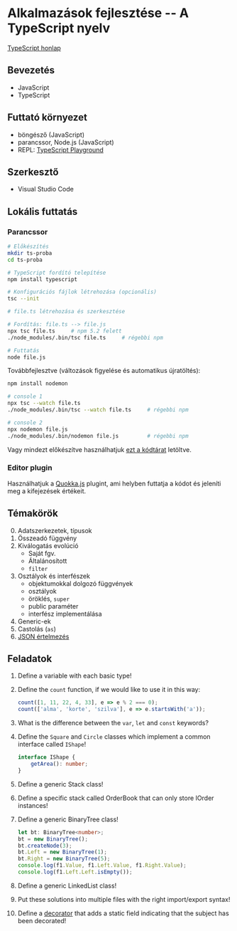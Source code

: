 # Alkalmazások fejlesztése -- A TypeScript nyelv

[TypeScript honlap][ts honlap]

## Bevezetés

- JavaScript
- TypeScript

## Futtató környezet

- böngésző (JavaScript)
- parancssor, Node.js (JavaScript)
- REPL: [TypeScript Playground]

## Szerkesztő

- Visual Studio Code

## Lokális futtatás

### Parancssor

```sh
# Előkészítés
mkdir ts-proba
cd ts-proba

# TypeScript fordító telepítése
npm install typescript

# Konfigurációs fájlok létrehozása (opcionális)
tsc --init

# file.ts létrehozása és szerkesztése

# Fordítás: file.ts --> file.js
npx tsc file.ts     # npm 5.2 felett
./node_modules/.bin/tsc file.ts     # régebbi npm 

# Futtatás
node file.js
```

Továbbfejlesztve (változások figyelése és automatikus újratöltés):

```sh
npm install nodemon

# console 1
npx tsc --watch file.ts
./node_modules/.bin/tsc --watch file.ts     # régebbi npm

# console 2
npx nodemon file.js
./node_modules/.bin/nodemon file.js         # régebbi npm
```

Vagy mindezt előkészítve használhatjuk [ezt a kódtárat](https://github.com/vimtaai/typescript-repl) letöltve.

### Editor plugin

Használhatjuk a [Quokka.js](https://quokkajs.com/docs/) plugint, ami helyben futtatja a kódot és jeleníti meg a kifejezések értékeit.

## Témakörök

0. Adatszerkezetek, típusok
1. Összeadó függvény
2. Kiválogatás evolúció
    + Saját fgv.
    + Általánosított
    + `filter`
3. Osztályok és interfészek
    + objektumokkal dolgozó függvények
    + osztályok
    + öröklés, `super`
    + public paraméter
    + interfész implementálása
4. Generic-ek
5. Castolás (`as`)
6. [JSON értelmezés][ts json]


## Feladatok

1. Define a variable with each basic type!

2. Define the `count` function, if we would like to use it in this way:

    ```ts
    count([1, 11, 22, 4, 33], e => e % 2 === 0);
    count(['alma', 'korte', 'szilva'], e => e.startsWith('a'));
    ```

3. What is the difference between the `var`, `let` and `const` keywords?

4. Define the `Square` and `Circle` classes which implement a common interface called `IShape`!

    ```ts
    interface IShape {
        getArea(): number;
    }
    ```

5. Define a generic Stack<T> class!

6. Define a specific stack called OrderBook that can only store IOrder instances!

7. Define a generic BinaryTree class!

    ```ts
    let bt: BinaryTree<number>;
    bt = new BinaryTree();
    bt.createNode(3);
    bt.Left = new BinaryTree(1);
    bt.Right = new BinaryTree(5);
    console.log(f1.Value, f1.Left.Value, f1.Right.Value);
    console.log(f1.Left.Left.isEmpty());
    ```

8. Define a generic LinkedList class!

8. Put these solutions into multiple files with the right import/export syntax!

9. Define a [decorator] that adds a static field indicating that the subject has been decorated!



[ts honlap]: https://www.typescriptlang.org/
[ts docs]: https://www.typescriptlang.org/docs/home.html
[ts in 5 minutes]: https://www.typescriptlang.org/docs/handbook/typescript-in-5-minutes.html
[ts handbook]: https://www.typescriptlang.org/docs/handbook/basic-types.html
[TypeScript Playground]: https://www.typescriptlang.org/play/index.html 
[ts json]: http://choly.ca/post/typescript-json/
[decorator]: https://www.typescriptlang.org/docs/handbook/decorators.html
[btree1]: https://github.com/basarat/typescript-collections/blob/release/src/lib/BSTree.ts
[btree2]: https://github.com/theAlgorithmist/TSBinaryTreeLibrary/blob/master/src/BTreeLight.ts